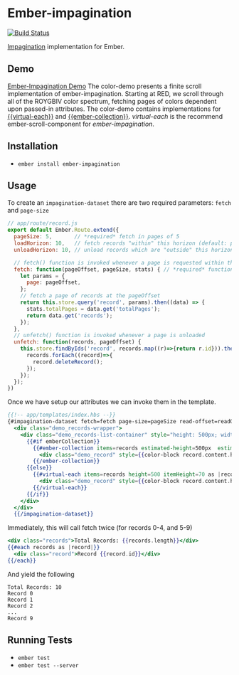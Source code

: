 # Ember-impagination
[![Build Status](https://travis-ci.org/thefrontside/ember-impagination.svg)](https://travis-ci.org/thefrontside/ember-impagination)

[Impagination](https://github.com/flexyford/impagination) implementation for Ember.

## Demo
[Ember-Impagination Demo](https://github.com/thefrontside/ember-impagination/tree/color-demo)
The color-demo presents a finite scroll implementation of ember-impagination. Starting at RED, we scroll through all of the ROYGBIV color spectrum, fetching pages of colors dependent upon passed-in attributes. The color-demo contains implementations for [{{virtual-each}}](https://github.com/jasonmit/virtual-each) and [{{ember-collection}}](https://github.com/emberjs/ember-collection). *virtual-each* is the recommend ember-scroll-component for *ember-impagination*.

## Installation

* `ember install ember-impagination`

## Usage

To create an `impagination-dataset` there are two required parameters:
`fetch` and `page-size`

```javascript
// app/route/record.js
export default Ember.Route.extend({
  pageSize: 5,       // *required* fetch in pages of 5
  loadHorizon: 10,   // fetch records "within" this horizon (default: pageSize)
  unloadHorizon: 10, // unload records which are "outside" this horizon (default: Infinity)

  // fetch() function is invoked whenever a page is requested within the loadHorizon
  fetch: function(pageOffset, pageSize, stats) { // *required* function which returns a "thenable"
    let params = {
      page: pageOffset,
    };
    // fetch a page of records at the pageOffset
    return this.store.query('record', params).then((data) => {
      stats.totalPages = data.get('totalPages');
      return data.get('records');
    });
  },
  // unfetch() function is invoked whenever a page is unloaded
  unfetch: function(records, pageOffset) {
    this.store.findByIds('record', records.map((r)=>{return r.id})).then(function (records) {
      records.forEach((record)=>{
        record.deleteRecord();
      });
    });
  });
})
```

Once we have setup our attributes we can invoke them in the template.

```hbs
{{!-- app/templates/index.hbs --}}
{#impagination-dataset fetch=fetch page-size=pageSize read-offset=readOffset load-horizon=loadHorizon unload-horizon=unloadHorizon as |records|}}
  <div class="demo_records-wrapper">
    <div class="demo_records-list-container" style="height: 500px; width: 600px;">
      {{#if emberCollection}}
        {{#ember-collection items=records estimated-height=500px  estimated-width=600px cell-layout=(fixed-grid-layout 600 70) as |record index|}}
          <div class="demo_record" style={{color-block record.content.hsl}}>Record {{index}}</div>
        {{/ember-collection}}
      {{else}}
        {{#virtual-each items=records height=500 itemHeight=70 as |record index|}}
          <div class="demo_record" style={{color-block record.content.hsl}}>Record {{index}}</div>
        {{/virtual-each}}
      {{/if}}
    </div>
  </div>
  {{/impagination-dataset}}
  ```

Immediately, this will call fetch twice (for records 0-4, and 5-9)

```hbs
<div class="records">Total Records: {{records.length}}</div>
{{#each records as |record|}}
  <div class="record">Record {{record.id}}</div>
{{/each}}
```

And yield the following

```
Total Records: 10
Record 0
Record 1
Record 2
...
Record 9
```

## Running Tests

* `ember test`
* `ember test --server`

